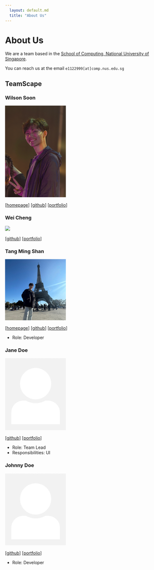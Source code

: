 ```yaml
---
  layout: default.md
  title: "About Us"
---
```


# About Us

We are a team based in the [School of Computing, National University of Singapore](http://www.comp.nus.edu.sg).

You can reach us at the email `e1122999[at]comp.nus.edu.sg`

## TeamScape

### Wilson Soon

<img src="images/wilsonsfh.png" width="200px">

[[homepage](https://wilsonsfh.github.io/ip/)]
[[github](https://github.com/wilsonsfh)]
[[portfolio](team/wilsonsfh.md)]

### Wei Cheng

<img src="images/awc1116.png" width="200px">

[[github](https://github.com/awc1116)]
[[portfolio](team/awc1116.md)]

### Tang Ming Shan

<img src="images/mingshan2705.png" width="200px">

[[homepage](http://www.comp.nus.edu.sg/~mingshan)]
[[github](https://github.com/mingshan2705)]
[[portfolio](team/mingshan2705.md)]

* Role: Developer

### Jane Doe

<img src="images/johndoe.png" width="200px">

[[github](http://github.com/johndoe)]
[[portfolio](team/johndoe.md)]

* Role: Team Lead
* Responsibilities: UI

### Johnny Doe

<img src="images/johndoe.png" width="200px">

[[github](http://github.com/johndoe)] [[portfolio](team/johndoe.md)]


* Role: Developer

